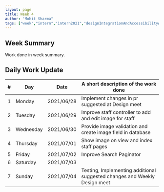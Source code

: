 ```yaml
---
layout: page
title: Week 4
author: "Mohit Sharma"
tags: ["week","intern","intern2021","designIntegrationAndAccessibilityAudit","week#4","eval#1"]
---
```


## Week Summary

 
Work done in week summary.

## Daily Work Update

|\#|Day|Date|A short description of the work done|  
|---	|---	|---	|---	|  
|1   	| Monday 	|   2021/06/28	| Implement changes in pr suggested at Design meet |  
|2   	| Tuesday  	|   2021/06/29	| Improve staff controller to add and edit image for staff	|  
|3   	| Wednesday  	|  2021/06/30 	| Provide image validation and create image field in database |  
|4   	| Thursday  	|   2021/07/01	| Show image on view and index staff pages |  
|5   	| Friday  	|   2021/07/02	| Improve Search Paginator |  
|6   	| Saturday  	|   2021/07/03	| 	|  
|7   	| Sunday  	|   2021/07/04	| Testing, Implementing additional suggested changes and Weekly Design meet |  
